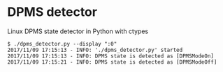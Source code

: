 # DPMS detector

Linux DPMS state detector in Python with ctypes

```
$ ./dpms_detector.py --display ":0"
2017/11/09 17:15:13 - INFO: './dpms_detector.py' started
2017/11/09 17:15:13 - INFO: DPMS state is detected as [DPMSModeOn]
2017/11/09 17:15:21 - INFO: DPMS state is detected as [DPMSModeOff]
```
